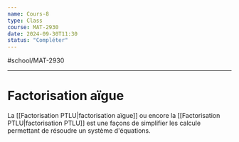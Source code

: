 ```yaml
---
name: Cours-8
type: Class
course: MAT-2930
date: 2024-09-30T11:30
status: "Compléter"
---
```

#school/MAT-2930
***

# Factorisation aïgue
La [[Factorisation PTLU|factorisation aïgue]] ou encore la [[Factorisation PTLU|factorisation PTLU]] est une façons de simplifier les calcule permettant de résoudre un système d'équations.
